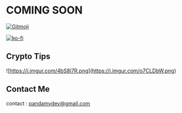 # COMING SOON

<a href="https://gitmoji.dev">
  <img src="https://img.shields.io/badge/gitmoji-%20😜%20😍-FFDD67.svg?style=flat-square" alt="Gitmoji">
</a>

[![ko-fi](https://ko-fi.com/img/githubbutton_sm.svg)](https://ko-fi.com/A0A72UVP8)

## Crypto Tips

![https://i.imgur.com/4bS8l7R.png](https://i.imgur.com/o7CLDbW.png)

## Contact Me

contact : [pandamydev@gmail.com](mailto:pandamydev@gmail.com)
